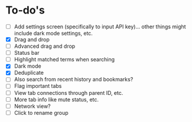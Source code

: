 # To-do's

- [ ] Add settings screen (specifically to input API key)... other things might include dark mode settings, etc.
- [x] Drag and drop
- [ ] Advanced drag and drop
- [ ] Status bar
- [ ] Highlight matched terms when searching
- [x] Dark mode
- [x] Deduplicate
- [ ] Also search from recent history and bookmarks?
- [ ] Flag important tabs
- [ ] View tab connections through parent ID, etc.
- [ ] More tab info like mute status, etc.
- [ ] Network view?
- [ ] Click to rename group